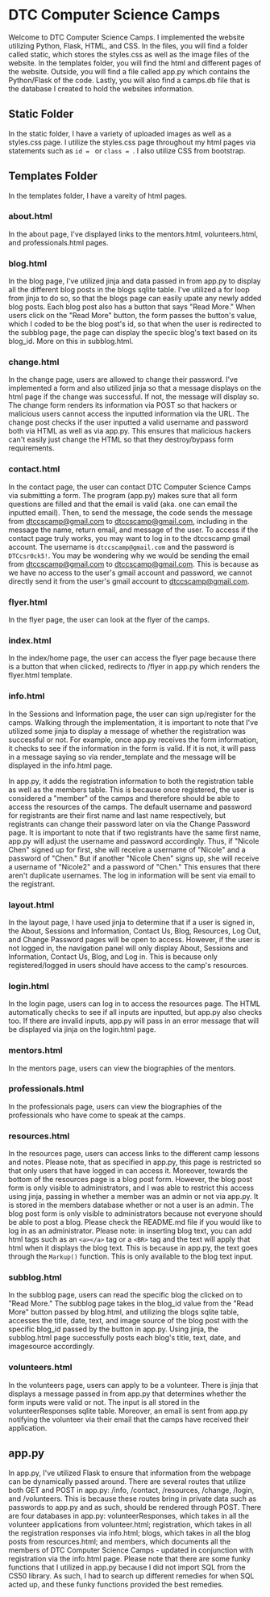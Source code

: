 # DTC Computer Science Camps 

Welcome to DTC Computer Science Camps. I implemented the website utilizing Python, Flask, HTML, and CSS. In the files, you will find a folder called static, which stores the styles.css as well as the image files of the website. In the templates folder, you will find the html and different pages of the website. Outside, you will find a file called app.py which contains the Python/Flask of the code. Lastly, you will also find a camps.db file that is the database I created to hold the websites information. 

## Static Folder 

In the static folder, I have a variety of uploaded images as well as a styles.css page. I utilize the styles.css page throughout my html pages via statements such as `id = ` or `class = `. I also utilize CSS from bootstrap. 

## Templates Folder

In the templates folder, I have a vareity of html pages.

### about.html

In the about page, I've displayed links to the mentors.html, volunteers.html, and professionals.html pages. 

### blog.html 

In the blog page, I've utilized jinja and data passed in from app.py to display all the different blog posts in the blogs sqlite table. I've utilized a for loop from jinja to do so, so that the blogs page can easily upate any newly added blog posts. Each blog post also has a button that says "Read More." When users click on the "Read More" button, the form passes the button's value, which I coded to be the blog post's id, so that when the user is redirected to the subblog page, the page can display the speciic blog's text based on its blog_id. More on this in subblog.html.

### change.html 

In the change page, users are allowed to change their password. I've implemented a form and also utilized jinja so that a message displays on the html page if the change was successful. If not, the message will display so. The change form renders its information via POST so that hackers or malicious users cannot access the inputted information via the URL. The change post checks if the user inputted a valid username and password both via HTML as well as via app.py. This ensures that malicious hackers can't easily just change the HTML so that they destroy/bypass form requirements.

### contact.html

In the contact page, the user can contact DTC Computer Science Camps via submitting a form. The program (app.py) makes sure that all form questions are filled and that the email is valid (aka. one can email the inputted email). Then, to send the message, the code sends the message from dtccscamp@gmail.com to dtccscamp@gmail.com, including in the message the name, return email, and message of the user. To access if the contact page truly works, you may want to log in to the dtccscamp gmail account. The username is `dtccscamp@gmail.com` and the password is `DTCcsr0ck5!`. You may be wondering why we would be sending the email from dtccscamp@gmail.com to dtccscamp@gmail.com. This is because as we have no access to the user's gmail account and password, we cannot directly send it from the user's gmail account to dtccscamp@gmail.com. 

### flyer.html 

In the flyer page, the user can look at the flyer of the camps.

### index.html

In the index/home page, the user can access the flyer page because there is a button that when clicked, redirects to /flyer in app.py which renders the flyer.html template. 

### info.html 

In the Sessions and Information page, the user can sign up/register for the camps. Walking through the implementation, it is important to note that I've utilized some jinja to display a message of whether the registration was successful or not. For example, once app.py receives the form information, it checks to see if the information in the form is valid. If it is not, it will pass in a message saying so via render_template and the message will be displayed in the info.html page. 

In app.py, it adds the registration information to both the registration table as well as the members table. This is because once registered, the user is considered a "member" of the camps and therefore should be able to access the resources of the camps. The default username and password for registrants are their first name and last name respectively, but registrants can change their password later on via the Change Password page. It is important to note that if two registrants have the same first name, app.py will adjust the username and password accordingly. Thus, if "Nicole Chen" signed up for first, she will receive a username of "Nicole" and a password of "Chen." But if another "Nicole Chen" signs up, she will receive a username of "Nicole2" and a password of "Chen." This ensures that there aren't duplicate usernames. The log in information will be sent via email to the registrant. 

### layout.html

In the layout page, I have used jinja to determine that if a user is signed in, the About, Sessions and Information, Contact Us, Blog, Resources, Log Out, and Change Password pages will be open to access. However, if the user is not logged in, the navigation panel will only display About, Sessions and Information, Contact Us, Blog, and Log in. This is because only registered/logged in users should have access to the camp's resources. 

### login.html 

In the login page, users can log in to access the resources page. The HTML automatically checks to see if all inputs are inputted, but app.py also checks too. If there are invalid inputs, app.py will pass in an error message that will be displayed via jinja on the login.html page. 

### mentors.html 

In the mentors page, users can view the biographies of the mentors. 

### professionals.html 

In the professionals page, users can view the biographies of the professionals who have come to speak at the camps. 

### resources.html 

In the resources page, users can access links to the different camp lessons and notes. Please note, that as specified in app.py, this page is restricted so that only users that have logged in can access it. Moreover, towards the bottom of the resources page is a blog post form. However, the blog post form is only visible to administrators, and I was able to restrict this access using jinja, passing in whether a member was an admin or not via app.py. It is stored in the members database whether or not a user is an admin. The blog post form is only visible to administrators because not everyone should be able to post a blog. Please check the README.md file if you would like to log in as an administrator. Please note: in inserting blog text, you can add html tags such as an `<a></a>` tag or a `<BR>` tag and the text will apply that html when it displays the blog text. This is because in app.py, the text goes through the `Markup()` function. This is only available to the blog text input. 

### subblog.html 

In the subblog page, users can read the specific blog the clicked on to "Read More." The subblog page takes in the blog_id value from the "Read More" button passed by blog.html, and utilizing the blogs sqlite table, accesses the title, date, text, and image source of the blog post with the specific blog_id passed by the button in app.py. Using jinja, the subblog.html page successfully posts each blog's title, text, date, and imagesource accordingly. 

### volunteers.html 

In the volunteers page, users can apply to be a volunteer. There is jinja that displays a message passed in from app.py that determines whether the form inputs were valid or not. The input is all stored in the volunteerResponses sqlite table. Moreover, an email is sent from app.py notifying the volunteer via their email that the camps have received their application. 

## app.py 

In app.py, I've utilized Flask to ensure that information from the webpage can be dynamically passed around. There are several routes that utilize both GET and POST in app.py: /info, /contact, /resources, /change, /login, and /volunteers. This is because these routes bring in private data such as passwords to app.py and as such, should be rendered through POST. There are four databases in app.py: volunteerResponses, which takes in all the volunteer applications from volunteer.html; registration, which takes in all the registration responses via info.html; blogs, which takes in all the blog posts from resources.html; and members, which documents all the members of DTC Computer Science Camps - updated in conjunction with registration via the info.html page. Please note that there are some funky functions that I utilized in app.py because I did not import SQL from the CS50 library. As such, I had to search up different remedies for when SQL acted up, and these funky functions provided the best remedies. 

